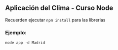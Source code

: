 ## Aplicación del Clima - Curso Node

Recuerden ejecutar ```npm install``` para las librerias

### Ejemplo:
```
node app -d Madrid
```